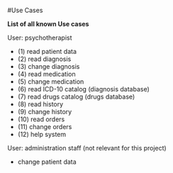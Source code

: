 #Use Cases

**List of all known Use cases**

User: psychotherapist
- (1) read patient data
- (2) read diagnosis
- (3) change diagnosis
- (4) read medication
- (5) change medication
- (6) read ICD-10 catalog (diagnosis database)
- (7) read drugs catalog (drugs database)
- (8) read history
- (9) change history
- (10) read orders
- (11) change orders
- (12) help system

User: administration staff (not relevant for this project)
- change patient data